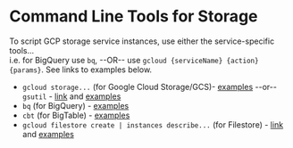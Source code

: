 # Command Line Tools for Storage

To script GCP storage service instances, use either the service-specific tools...  
i.e. for BigQuery use `bq`, --OR-- use `gcloud {serviceName} {action} {params}`.   See links to examples below.

- `gcloud storage...` (for Google Cloud Storage/GCS)- [examples](https://github.com/lynnlangit/gcp-essentials/blob/master/1_storage/1a_Storage/gcloud-gsutil/gcloud-storage.md) --or-- `gsutil` - [link](https://cloud.google.com/storage/docs/discover-object-storage-gsutil) and [examples](https://github.com/lynnlangit/gcp-essentials/tree/master/1_storage/1a_Storage/gcloud-gsutil)
- `bq` (for BigQuery) - [examples](https://github.com/lynnlangit/gcp-essentials/blob/master/4_big%20data_and_genomics/4a_BigQuery/bq_lab.md)
- `cbt` (for BigTable) - [examples](https://github.com/lynnlangit/gcp-essentials/blob/master/1_storage/1c_Bigtable/bigtable_lab.md)
- `gcloud filestore create | instances describe...` (for Filestore) - [link](https://cloud.google.com/filestore/docs/create-instance-gcloud) and [examples](https://github.com/lynnlangit/gcp-essentials/blob/master/1_storage/1d_Filestore/filestore_lab.md)
